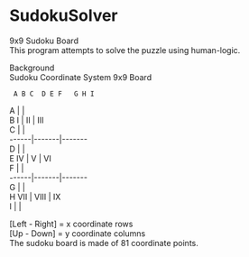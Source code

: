 SudokuSolver
============
9x9 Sudoku Board  
This program attempts to solve the puzzle using human-logic.  
  
Background  
Sudoku Coordinate System 9x9 Board  
  
     A B C  D E F   G H I     
   A      |       |    
   B  I   |  II   |  III    
   C      |       |    
    ------|-------|-------    
   D      |       |    
   E  IV  |   V   |  VI    
   F      |       |    
    ------|-------|-------    
   G      |       |    
   H  VII | VIII  |  IX    
   I      |       |    
  
   [Left - Right] = x coordinate  rows  
   [Up - Down] = y coordinate columns  
   The sudoku board is made of 81 coordinate points.   
 
